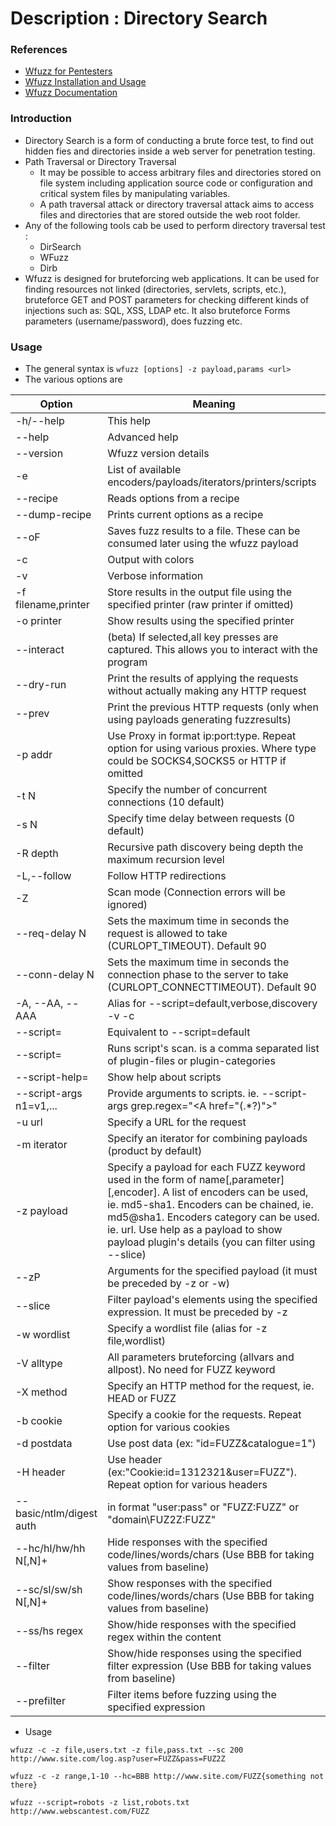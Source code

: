 # Description : Directory Search

### References
- [Wfuzz for Pentesters](https://repo.zenk-security.com/Techniques%20d.attaques%20%20.%20%20Failles/WFUZZ%20for%20Penetration%20Testers.pdf)
- [Wfuzz Installation and Usage](https://hydrasky.com/network-security/wfuzz-bruteforcing-web-applications/)
- [Wfuzz Documentation](https://buildmedia.readthedocs.org/media/pdf/wfuzz/latest/wfuzz.pdf)

### Introduction
* Directory Search is a form of conducting a brute force test, to find out hidden fies and directories inside a web 
  server for penetration testing.
* Path Traversal or Directory Traversal
    * It may be possible to access arbitrary files and directories stored on file system including application source 
      code or configuration and critical system files by manipulating variables.
    * A path traversal attack or directory traversal attack aims to access files and directories that are stored outside 
      the web root folder.
* Any of the following tools cab be used to perform directory traversal test :
    - DirSearch
    - WFuzz
    - Dirb
* Wfuzz is designed for bruteforcing web applications. It can be used for finding resources not linked (directories, 
  servlets, scripts, etc.), bruteforce GET and POST parameters for checking different kinds of injections such as: SQL, 
  XSS, LDAP etc. It also bruteforce Forms parameters (username/password), does fuzzing etc. 

### Usage
* The general syntax is `wfuzz [options] -z payload,params <url>`
* The various options are 
  
| Option                        |   Meaning |
|-------------------------------|---------------------------------------------|
|-h/--help                      | This help |
|--help                         | Advanced help |
|--version                      | Wfuzz version details |
|-e <type>                      | List of available encoders/payloads/iterators/printers/scripts |
|--recipe <filename>            | Reads options from a recipe |
|--dump-recipe <filename>       | Prints current options as a recipe |
|--oF <filename>                | Saves fuzz results to a file. These can be consumed later using the wfuzz payload |
|-c                             | Output with colors |
|-v                             | Verbose information |
|-f filename,printer            | Store results in the output file using the specified printer (raw printer if omitted) |
|-o printer                     | Show results using the specified printer |
|--interact                     | (beta) If selected,all key presses are captured. This allows you to interact with the program|
|--dry-run                      | Print the results of applying the requests without actually making any HTTP request |
|--prev                         | Print the previous HTTP requests (only when using payloads generating fuzzresults) |
|-p addr                        | Use Proxy in format ip:port:type. Repeat option for using various proxies. Where type could be SOCKS4,SOCKS5 or HTTP if omitted |
|-t N                           | Specify the number of concurrent connections (10 default) |
|-s N                           | Specify time delay between requests (0 default) |
| -R depth                      | Recursive path discovery being depth the maximum recursion level |
|-L,--follow                    | Follow HTTP redirections |
|-Z                             | Scan mode (Connection errors will be ignored) |
|--req-delay N                  | Sets the maximum time in seconds the request is allowed to take (CURLOPT_TIMEOUT). Default 90 |
|--conn-delay N                 | Sets the maximum time in seconds the connection phase to the server to take (CURLOPT_CONNECTTIMEOUT). Default 90 |
|-A, --AA, --AAA                | Alias for --script=default,verbose,discovery -v -c |
|--script=                      | Equivalent to --script=default |
|--script=<plugins>             | Runs script's scan. <plugins> is a comma separated list of plugin-files or plugin-categories |
|--script-help=<plugins>        | Show help about scripts |
|--script-args n1=v1,...        | Provide arguments to scripts. ie. --script-args grep.regex="<A href=\"(.*?)\">" |
|-u url                         | Specify a URL for the request |
|-m iterator                    | Specify an iterator for combining payloads (product by default) |
|-z payload                     | Specify a payload for each FUZZ keyword used in the form of name[,parameter][,encoder]. A list of encoders can be used, ie. md5-sha1. Encoders can be chained, ie. md5@sha1. Encoders category can be used. ie. url. Use help as a payload to show payload plugin's details (you can filter using --slice) |
|--zP <params>                  | Arguments for the specified payload (it must be preceded by -z or -w) |
|--slice <filter>               | Filter payload's elements using the specified expression. It must be preceded by -z |
|-w wordlist                    | Specify a wordlist file (alias for -z file,wordlist) |
|-V alltype                     | All parameters bruteforcing (allvars and allpost). No need for FUZZ keyword |
|-X method                      | Specify an HTTP method for the request, ie. HEAD or FUZZ |
|-b cookie                      | Specify a cookie for the requests. Repeat option for various cookies |
|-d postdata                    | Use post data (ex: "id=FUZZ&catalogue=1") |
|-H header                      | Use header (ex:"Cookie:id=1312321&user=FUZZ"). Repeat option for various headers |
|--basic/ntlm/digest auth       | in format "user:pass" or "FUZZ:FUZZ" or "domain\FUZ2Z:FUZZ" |
|--hc/hl/hw/hh N[,N]+           | Hide responses with the specified code/lines/words/chars (Use BBB for taking values from baseline) |
|--sc/sl/sw/sh N[,N]+           | Show responses with the specified code/lines/words/chars (Use BBB for taking values from baseline) |
|--ss/hs regex                  | Show/hide responses with the specified regex within the content |
|--filter <filter>              | Show/hide responses using the specified filter expression (Use BBB for taking values from baseline) |
|--prefilter <filter>           | Filter items before fuzzing using the specified expression |

* Usage
```
wfuzz -c -z file,users.txt -z file,pass.txt --sc 200 http://www.site.com/log.asp?user=FUZZ&pass=FUZ2Z

wfuzz -c -z range,1-10 --hc=BBB http://www.site.com/FUZZ{something not there}

wfuzz --script=robots -z list,robots.txt http://www.webscantest.com/FUZZ
```
